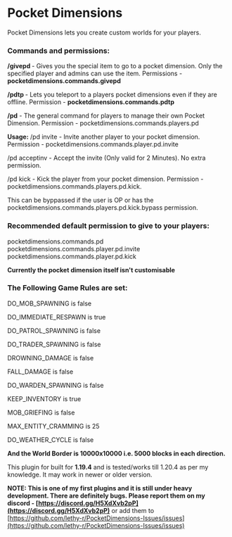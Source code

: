 # Pocket Dimensions
Pocket Dimensions lets you create custom worlds for your players.
### Commands and permissions:
**/givepd <playername>** - Gives you the special item to go to a pocket dimension. Only the specified player and admins can use the item. Permissions - **pocketdimensions.commands.givepd**

**/pdtp <playername>** - Lets you teleport to a players pocket dimensions even if they are offline. Permission - **pocketdimensions.commands.pdtp**

**/pd** - The general command for players to manage their own Pocket Dimension. Permission - pocketdimensions.commands.players.pd

**Usage:**
/pd invite <playername> - Invite another player to your pocket dimension. Permission - pocketdimensions.commands.player.pd.invite

/pd acceptinv - Accept the invite (Only valid for 2 Minutes). No extra permission.

/pd kick <player> - Kick the player from your pocket dimension. Permission - pocketdimensions.commands.players.pd.kick.

This can be byppassed if the user is OP or has the pocketdimensions.commands.players.pd.kick.bypass permission.

### **Recommended default permission to give to your players:**
pocketdimensions.commands.pd
pocketdimensions.commands.player.pd.invite
pocketdimensions.commands.player.pd.kick

**Currently the pocket dimension itself isn't customisable**
### The Following Game Rules are set:
DO_MOB_SPAWNING is false

DO_IMMEDIATE_RESPAWN is true

DO_PATROL_SPAWNING is false

DO_TRADER_SPAWNING is false

DROWNING_DAMAGE is false

FALL_DAMAGE is false

DO_WARDEN_SPAWNING is false

KEEP_INVENTORY is true

MOB_GRIEFING is false

MAX_ENTITY_CRAMMING is 25

DO_WEATHER_CYCLE is false


**And the World Border is 10000x10000 i.e. 5000 blocks in each direction.**

This plugin for built for **1.19.4** and is tested/works till 1.20.4 as per my knowledge. It may work in newer or older version.

**NOTE: This is one of my first plugins and it is still under heavy development. There are definitely bugs. Please report them on my discord - [https://discord.gg/H5XdXvb2pP](https://discord.gg/H5XdXvb2pP)** or add them to [https://github.com/lethy-r/PocketDimensions-Issues/issues](https://github.com/lethy-r/PocketDimensions-Issues/issues)
